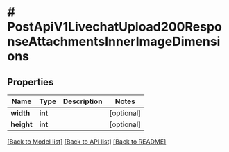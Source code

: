 # # PostApiV1LivechatUpload200ResponseAttachmentsInnerImageDimensions

## Properties

Name | Type | Description | Notes
------------ | ------------- | ------------- | -------------
**width** | **int** |  | [optional]
**height** | **int** |  | [optional]

[[Back to Model list]](../../README.md#models) [[Back to API list]](../../README.md#endpoints) [[Back to README]](../../README.md)
